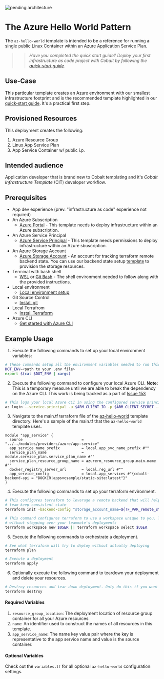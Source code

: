 ![pending architecture]()

# The Azure Hello World Pattern

The `az-hello-world` template is intended to be a reference for running a single public Linux Container within an Azure Application Service Plan.

>> *Have you completed the quick start guide? Deploy your first infrastructure as code project with Cobalt by following the [quick-start guide](https://github.com/microsoft/cobalt/blob/master/docs/2_QUICK_START_GUIDE.md).*

## Use-Case

This particular template creates an Azure environment with our smallest infrastructure footprint and is the recommended template highlighted in our [quick-start guide](https://github.com/microsoft/cobalt/blob/master/docs/2_QUICK_START_GUIDE.md). It's a practical first step.

## Provisioned Resources

This deployment creates the following:

 1. Azure Resource Group
 2. Linux App Service Plan
 3. App Service Container w/ public i.p.

## Intended audience

Application developer that is brand new to Cobalt templating and it's *Cobalt Infrastructure Template* (CIT) developer workflow.

## Prerequisites

* App dev experience (prev. "infrastructure as code" experience not required)
* An Azure Subscription
  * [Azure Portal](https://portal.azure.com/) - This template needs to deploy infrastructure within an Azure subscription.
* An Azure Service Principal
  * [Azure Service Principal](https://docs.microsoft.com/en-us/azure/active-directory/develop/howto-create-service-principal-portal) - This template needs permissions to deploy infrastructure within an Azure sbuscription.
* An Azure Storage Account
  * [Azure Storage Account](https://docs.microsoft.com/en-us/azure/storage/common/storage-account-overview) - An account for tracking terraform remote backend state. You can use our backend state setup [template](../infra/templates/backend-state-setup/README.md) to provision the storage resources.
* Terminal with bash shell
  * [WSL](https://code.visualstudio.com/docs/remote/wsl) or [Git Bash](https://git-scm.com/downloads) - The shell environment needed to follow along with the provided instructions.
* Local environment
  * [Local environment setup](https://github.com/microsoft/cobalt/tree/master/test-harness#local-environment-setup)
* Git Source Control
  * [Install git](https://www.atlassian.com/git/tutorials/install-git)
* Local Terrafrom
  * [Install Terraform](https://learn.hashicorp.com/terraform/getting-started/install.html)
* Azure CLI
  * [Get started with Azure CLI](https://docs.microsoft.com/en-us/cli/azure/get-started-with-azure-cli?view=azure-cli-latest)

## Example Usage

1. Execute the following commands to set up your local environment variables:

```bash
# these commands setup all the environment variables needed to run this template
DOT_ENV=<path to your .env file>
export $(cat $DOT_ENV | xargs)
```

2. Execute the following command to configure your local Azure CLI. **Note**: This is a temporary measure until we are able to break the dependency on the Azure CLI. This work is being tracked as a part of [Issue 153](https://github.com/microsoft/cobalt/issues/153)

```bash
# This logs your local Azure CLI in using the configured service principal.
az login --service-principal -u $ARM_CLIENT_ID -p $ARM_CLIENT_SECRET --tenant $ARM_TENANT_ID
```

3. Navigate to the main.tf terraform file of the [az-hello-world](./main.tf) template directory. Here's a sample of the main.tf that the `az-hello-world` template uses.

```HCL
module "app_service" {
  source                           = "../../modules/providers/azure/app-service"
  app_service_name_prefix          = local.app_svc_name_prefix #""
  service_plan_name                = module.service_plan.service_plan_name #""
  service_plan_resource_group_name = azurerm_resource_group.main.name #""
  docker_registry_server_url       = local.reg_url #""
  app_service_config               = local.app_services #"{cobalt-backend-api = "DOCKER|appsvcsample/static-site:latest"}"
}
```

4. Execute the following commands to set up your terraform environment.

```bash
# This configures terraform to leverage a remote backend that will help you and your
# team keep consistent state
terraform init -backend-config "storage_account_name=${TF_VAR_remote_state_account}" -backend-config "container_name=${TF_VAR_remote_state_container}"

# This command configures terraform to use a workspace unique to you. This allows you to work
# without stepping over your teammate's deployments
terraform workspace new $USER || terraform workspace select $USER
```

5. Execute the following commands to orchestrate a deployment.

```bash
# See what terraform will try to deploy without actually deploying
terraform plan

# Execute a deployment
terraform apply
```

6. Optionally execute the following command to teardown your deployment and delete your resources.

```bash
# Destroy resources and tear down deployment. Only do this if you want to destroy your deployment.
terraform destroy
```

#### Required Variables

 1. `resource_group_location`: The deployment location of resource group container for all your Azure resources
 2. `name`: An identifier used to construct the names of all resources in this template.
 3. `app_service_name`: The name key value pair where the key is representative to the app service name and value is the source container.

#### Optional Variables

 Check out the `variables.tf` for all optional `az-hello-world` configuration settings.